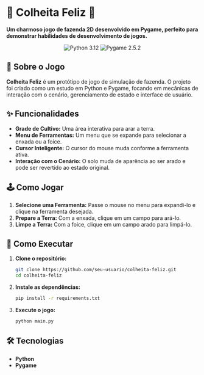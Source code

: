 # 🌱 Colheita Feliz 🌱

**Um charmoso jogo de fazenda 2D desenvolvido em Pygame, perfeito para demonstrar habilidades de desenvolvimento de jogos.**

<p align="center">
  <img src="https://img.shields.io/badge/Python-3.12-blue?logo=python&logoColor=white" alt="Python 3.12">
  <img src="https://img.shields.io/badge/Pygame-2.5.2-red?logo=pygame&logoColor=white" alt="Pygame 2.5.2">
</p>

## 🌾 Sobre o Jogo

**Colheita Feliz** é um protótipo de jogo de simulação de fazenda. O projeto foi criado como um estudo em Python e Pygame, focando em mecânicas de interação com o cenário, gerenciamento de estado e interface de usuário.

## ✨ Funcionalidades

*   **Grade de Cultivo:** Uma área interativa para arar a terra.
*   **Menu de Ferramentas:** Um menu que se expande para selecionar a enxada ou a foice.
*   **Cursor Inteligente:** O cursor do mouse muda conforme a ferramenta ativa.
*   **Interação com o Cenário:** O solo muda de aparência ao ser arado e pode ser revertido ao estado original.

## 🕹️ Como Jogar

1.  **Selecione uma Ferramenta:** Passe o mouse no menu para expandi-lo e clique na ferramenta desejada.
2.  **Prepare a Terra:** Com a enxada, clique em um campo para ará-lo.
3.  **Limpe a Terra:** Com a foice, clique em um campo arado para limpá-lo.

## 🚀 Como Executar

1.  **Clone o repositório:**
    ```bash
    git clone https://github.com/seu-usuario/colheita-feliz.git
    cd colheita-feliz
    ```

2.  **Instale as dependências:**
    ```bash
    pip install -r requirements.txt
    ```

3.  **Execute o jogo:**
    ```bash
    python main.py
    ```

## 🛠️ Tecnologias

*   **Python**
*   **Pygame**
